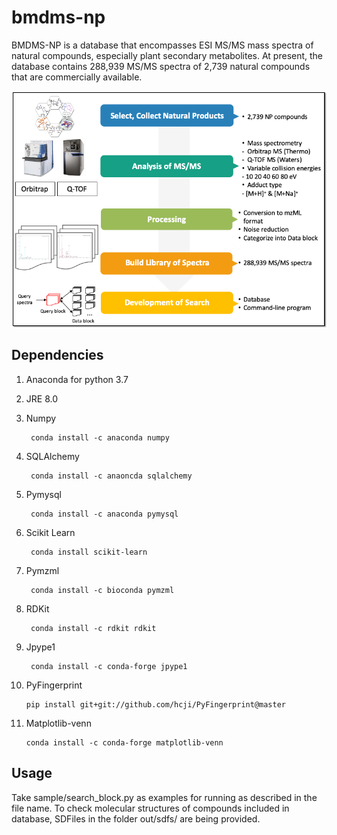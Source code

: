 # bmdms-np
BMDMS-NP is a database that encompasses ESI MS/MS mass spectra of natural compounds, especially plant secondary metabolites. At present, the database contains 288,939 MS/MS spectra of 2,739 natural compounds that are commercially available.

![graphical_abstract](./Graphical_abstract.png)

## Dependencies
1. Anaconda for python 3.7

2. JRE 8.0

3. Numpy
		
		conda install -c anaconda numpy
4. SQLAlchemy

		conda install -c anaoncda sqlalchemy	
5. Pymysql

		conda install -c anaconda pymysql
6. Scikit Learn

		conda install scikit-learn
7. Pymzml

		conda install -c bioconda pymzml
8. RDKit

		conda install -c rdkit rdkit
9. Jpype1
		
		conda install -c conda-forge jpype1
10. PyFingerprint

		pip install git+git://github.com/hcji/PyFingerprint@master

11. Matplotlib-venn

		conda install -c conda-forge matplotlib-venn
  
## Usage
Take sample/search_block.py as examples for running as described in the file name.
To check molecular structures of compounds included in database, SDFiles in the folder out/sdfs/ are being provided.
